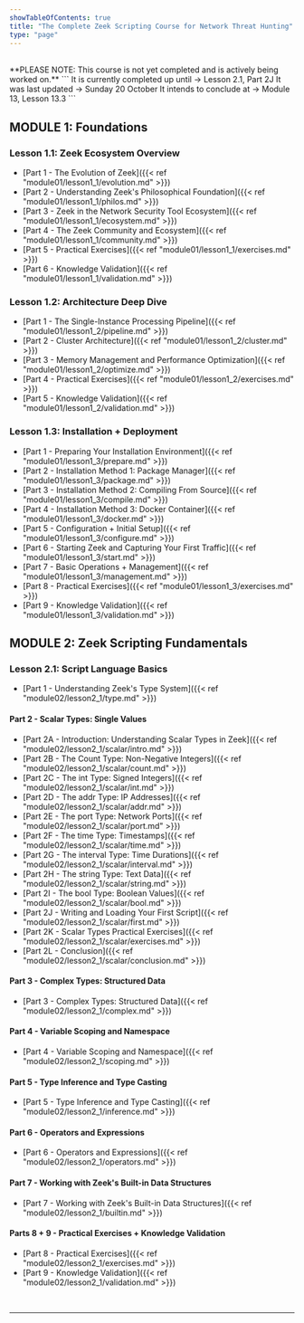 ```yaml
---
showTableOfContents: true
title: "The Complete Zeek Scripting Course for Network Threat Hunting"
type: "page"
---
```

<br>
**PLEASE NOTE: This course is not yet completed and is actively being worked on.**
```
It is currently completed up until -> Lesson 2.1, Part 2J
It was last updated ->  Sunday 20 October
It intends to conclude at -> Module 13, Lesson 13.3
```
<br>

## MODULE 1: Foundations
### Lesson 1.1: Zeek Ecosystem Overview
- [Part 1 - The Evolution of Zeek]({{< ref "module01/lesson1_1/evolution.md" >}})
- [Part 2 - Understanding Zeek's Philosophical Foundation]({{< ref "module01/lesson1_1/philos.md" >}})
- [Part 3 - Zeek in the Network Security Tool Ecosystem]({{< ref "module01/lesson1_1/ecosystem.md" >}})
- [Part 4 - The Zeek Community and Ecosystem]({{< ref "module01/lesson1_1/community.md" >}})
- [Part 5 - Practical Exercises]({{< ref "module01/lesson1_1/exercises.md" >}})
- [Part 6 - Knowledge Validation]({{< ref "module01/lesson1_1/validation.md" >}})


### Lesson 1.2: Architecture Deep Dive
- [Part 1 - The Single-Instance Processing Pipeline]({{< ref "module01/lesson1_2/pipeline.md" >}})
- [Part 2 - Cluster Architecture]({{< ref "module01/lesson1_2/cluster.md" >}})
- [Part 3 - Memory Management and Performance Optimization]({{< ref "module01/lesson1_2/optimize.md" >}})
- [Part 4 - Practical Exercises]({{< ref "module01/lesson1_2/exercises.md" >}})
- [Part 5 - Knowledge Validation]({{< ref "module01/lesson1_2/validation.md" >}})

### Lesson 1.3: Installation + Deployment
- [Part 1 - Preparing Your Installation Environment]({{< ref "module01/lesson1_3/prepare.md" >}})
- [Part 2 - Installation Method 1: Package Manager]({{< ref "module01/lesson1_3/package.md" >}})
- [Part 3 - Installation Method 2: Compiling From Source]({{< ref "module01/lesson1_3/compile.md" >}})
- [Part 4 - Installation Method 3: Docker Container]({{< ref "module01/lesson1_3/docker.md" >}})
- [Part 5 - Configuration + Initial Setup]({{< ref "module01/lesson1_3/configure.md" >}})
- [Part 6 - Starting Zeek and Capturing Your First Traffic]({{< ref "module01/lesson1_3/start.md" >}})
- [Part 7 - Basic Operations + Management]({{< ref "module01/lesson1_3/management.md" >}})
- [Part 8 - Practical Exercises]({{< ref "module01/lesson1_3/exercises.md" >}})
- [Part 9 - Knowledge Validation]({{< ref "module01/lesson1_3/validation.md" >}})


## MODULE 2: Zeek Scripting Fundamentals
### Lesson 2.1: Script Language Basics
- [Part 1 - Understanding Zeek's Type System]({{< ref "module02/lesson2_1/type.md" >}})

#### Part 2 - Scalar Types: Single Values
- [Part 2A - Introduction: Understanding Scalar Types in Zeek]({{< ref "module02/lesson2_1/scalar/intro.md" >}})
- [Part 2B - The Count Type: Non-Negative Integers]({{< ref "module02/lesson2_1/scalar/count.md" >}})
- [Part 2C - The int Type: Signed Integers]({{< ref "module02/lesson2_1/scalar/int.md" >}})
- [Part 2D - The addr Type: IP Addresses]({{< ref "module02/lesson2_1/scalar/addr.md" >}})
- [Part 2E - The port Type: Network Ports]({{< ref "module02/lesson2_1/scalar/port.md" >}})
- [Part 2F - The time Type: Timestamps]({{< ref "module02/lesson2_1/scalar/time.md" >}})
- [Part 2G - The interval Type: Time Durations]({{< ref "module02/lesson2_1/scalar/interval.md" >}})
- [Part 2H - The string Type: Text Data]({{< ref "module02/lesson2_1/scalar/string.md" >}})
- [Part 2I - The bool Type: Boolean Values]({{< ref "module02/lesson2_1/scalar/bool.md" >}})
- [Part 2J - Writing and Loading Your First Script]({{< ref "module02/lesson2_1/scalar/first.md" >}})
- [Part 2K - Scalar Types Practical Exercises]({{< ref "module02/lesson2_1/scalar/exercises.md" >}})
- [Part 2L - Conclusion]({{< ref "module02/lesson2_1/scalar/conclusion.md" >}})



#### Part 3 - Complex Types: Structured Data
- [Part 3 - Complex Types: Structured Data]({{< ref "module02/lesson2_1/complex.md" >}})

#### Part 4 - Variable Scoping and Namespace
- [Part 4 - Variable Scoping and Namespace]({{< ref "module02/lesson2_1/scoping.md" >}})

#### Part 5 - Type Inference and Type Casting
- [Part 5 - Type Inference and Type Casting]({{< ref "module02/lesson2_1/inference.md" >}})

#### Part 6 - Operators and Expressions
- [Part 6 - Operators and Expressions]({{< ref "module02/lesson2_1/operators.md" >}})

#### Part 7 - Working with Zeek's Built-in Data Structures
- [Part 7 - Working with Zeek's Built-in Data Structures]({{< ref "module02/lesson2_1/builtin.md" >}})

#### Parts 8 + 9 - Practical Exercises + Knowledge Validation
- [Part 8 - Practical Exercises]({{< ref "module02/lesson2_1/exercises.md" >}})
- [Part 9 - Knowledge Validation]({{< ref "module02/lesson2_1/validation.md" >}})






<br>



___